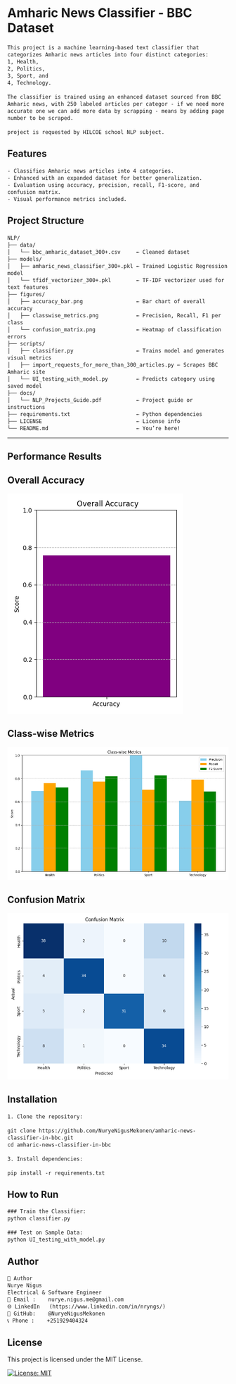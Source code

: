 
# Amharic News Classifier - BBC Dataset
```
This project is a machine learning-based text classifier that categorizes Amharic news articles into four distinct categories: 
1, Health,
2, Politics,
3, Sport, and
4, Technology.

The classifier is trained using an enhanced dataset sourced from BBC Amharic news, with 250 labeled articles per categor - if we need more accurate one we can add more data by scrapping - means by adding page
number to be scraped.

project is requested by HILCOE school NLP subject.
```
##  Features
```
- Classifies Amharic news articles into 4 categories.
- Enhanced with an expanded dataset for better generalization.
- Evaluation using accuracy, precision, recall, F1-score, and confusion matrix.
- Visual performance metrics included.
```
##  Project Structure
```
NLP/
├── data/
│   └── bbc_amharic_dataset_300+.csv     ← Cleaned dataset
├── models/
│   ├── amharic_news_classifier_300+.pkl ← Trained Logistic Regression model
│   └── tfidf_vectorizer_300+.pkl        ← TF-IDF vectorizer used for text features
├── figures/
│   ├── accuracy_bar.png                 ← Bar chart of overall accuracy
│   ├── classwise_metrics.png            ← Precision, Recall, F1 per class
│   └── confusion_matrix.png             ← Heatmap of classification errors
├── scripts/
│   ├── classifier.py                    ← Trains model and generates visual metrics
│   ├── import_requests_for_more_than_300_articles.py ← Scrapes BBC Amharic site
│   └── UI_testing_with_model.py         ← Predicts category using saved model
├── docs/
│   └── NLP_Projects_Guide.pdf           ← Project guide or instructions
├── requirements.txt                     ← Python dependencies
├── LICENSE                              ← License info
└── README.md                            ← You’re here!
```
---

##  Performance Results

##  Overall Accuracy

![Accuracy](figures/accuracy_bar.png)

##  Class-wise Metrics

![Class Metrics](figures/classwise_metrics.png)

##  Confusion Matrix

![Confusion Matrix](figures/confusion_matrix.png)

##  Installation
```
1. Clone the repository:

git clone https://github.com/NuryeNigusMekonen/amharic-news-classifier-in-bbc.git
cd amharic-news-classifier-in-bbc

3. Install dependencies:

pip install -r requirements.txt
```
##  How to Run
```
### Train the Classifier:
python classifier.py

### Test on Sample Data:
python UI_testing_with_model.py
```

##  Author
```
👤 Author
Nurye Nigus
Electrical & Software Engineer
📧 Email :    nurye.nigus.me@gmail.com
🌐 LinkedIn   (https://www.linkedin.com/in/nryngs/)
🐙 GitHub:    @NuryeNigusMekonen
📞 Phone :    +251929404324

```
##  License

This project is licensed under the MIT License.

[![License: MIT](https://img.shields.io/badge/License-MIT-blue.svg)](LICENSE)
